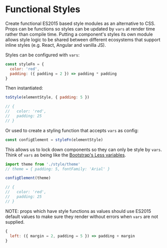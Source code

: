 # Functional Styles

Create functional ES2015 based style modules as an alternative to CSS. Props can be functions so styles can be updated by `vars` at render time rather than compile time. Putting a component's styles its own module allows style logic to be shared between different ecosystems that support inline styles (e.g. React, Angular and vanilla JS).

Styles can be configured with `vars`:

```javascript
const styleFn = {
  color: 'red',
  padding: ({ padding = 2 }) => padding * padding
}
```

Then instantiated: 

```javascript
toStyle(elementStyle, { padding: 5 })

// {
//   color: 'red',
//   padding: 25
// }

```

Or used to create a styling function that accepts `vars` as config:

```javascript
const configElement = styleFn(elementStyle)
```

This allows us to lock down components so they can only be style by `vars`. Think of `vars` as being like the [Bootstrap's Less variables](http://getbootstrap.com/customize/#less-variables).

```javascript
import theme from './style/theme'
// theme = { padding: 5, fontFamily: 'Arial' }

configElement(theme)

// {
//   color: 'red',
//   padding: 25
// }
```

NOTE: props which have style functions as values should use ES2015 default values to make sure they render without errors when `vars` are not supplied.

```javascript
{
  left: ({ margin = 2, padding = 5 }) => padding + margin
}
```






